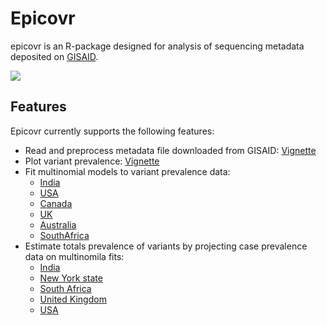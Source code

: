 # Epicovr

epicovr is an R-package designed for analysis of sequencing metadata deposited on [GISAID](https://www.gisaid.org/). 

![](https://saket-choudhary.me/epicovr/articles/IN_animated.gif)

## Features


Epicovr currently supports the following features:

* Read and preprocess metadata file downloaded from GISAID: [Vignette](articles/Introduction.html)
* Plot variant prevalence: [Vignette](articles/Introduction.html)
* Fit multinomial models to variant prevalence data:
    - [India](https://saket-choudhary.me/epicovr/articles/MultinomialModeling_India.html)
    - [USA](https://saket-choudhary.me/epicovr/articles/MultinomialModeling_USA.html)
    - [Canada](https://saket-choudhary.me/epicovr/articles/MultinomialModeling_Canada.html)
    - [UK](https://saket-choudhary.me/epicovr/articles/MultinomialModeling_UK.html)
    - [Australia](https://saket-choudhary.me/epicovr/articles/MultinomialModeling_Australia.html)
    - [SouthAfrica](https://saket-choudhary.me/epicovr/articles/MultinomialModeling_SouthAfrica.html)
* Estimate totals prevalence of variants by projecting case prevalence data on multinomila fits:  
    - [India](https://saket-choudhary.me/epicovr/articles/VariantAnimation-India.html)
    - [New York state](https://saket-choudhary.me/epicovr/articles/VariantAnimation-NewYork.html)
    - [South Africa](https://saket-choudhary.me/epicovr/articles/VariantAnimation-SouthAfrica.html)
    - [United Kingdom](https://saket-choudhary.me/epicovr/articles/VariantAnimation-UK.html)
    - [USA](https://saket-choudhary.me/epicovr/articles/VariantAnimation-USA.html)
    


